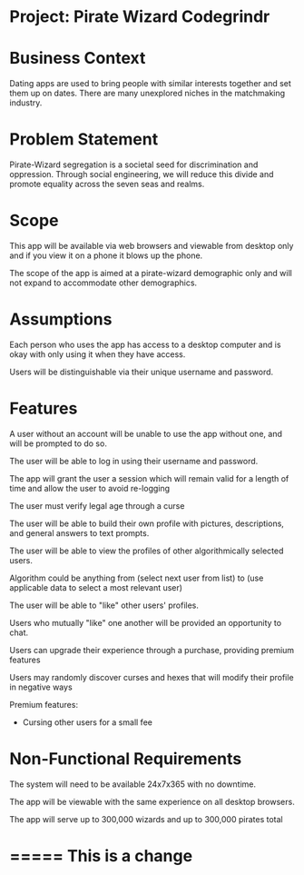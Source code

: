 # Project: Pirate Wizard Codegrindr

# Business Context

Dating apps are used to bring people with similar interests together and set them up on dates. There are many unexplored niches in the matchmaking industry.

# Problem Statement

Pirate-Wizard segregation is a societal seed for discrimination and oppression. Through social engineering, we will reduce this divide and promote equality across the seven seas and realms.

# Scope

This app will be available via web browsers and viewable from desktop only and if you view it on a phone it blows up the phone.

The scope of the app is aimed at a pirate-wizard demographic only and will not expand to accommodate other demographics.

# Assumptions 

Each person who uses the app has access to a desktop computer and is okay with only using it when they have access.

Users will be distinguishable via their unique username and password.

# Features

A user without an account will be unable to use the app without one, and will be prompted to do so.

The user will be able to log in using their username and password.

The app will grant the user a session which will remain valid for a length of time and allow the user to avoid re-logging

The user must verify legal age through a curse

The user will be able to build their own profile with pictures, descriptions, and general answers to text prompts.

The user will be able to view the profiles of other algorithmically selected users.

Algorithm could be anything from (select next user from list) to (use applicable data to select a most relevant user)

The user will be able to "like" other users' profiles.

Users who mutually "like" one another will be provided an opportunity to chat.

Users can upgrade their experience through a purchase, providing premium features

Users may randomly discover curses and hexes that will modify their profile in negative ways

Premium features:
- Cursing other users for a small fee

# Non-Functional Requirements

The system will need to be available 24x7x365 with no downtime. 

The app will be viewable with the same experience on all desktop browsers.

The app will serve up to 300,000 wizards and up to 300,000 pirates total

=====
This is a change
=====
